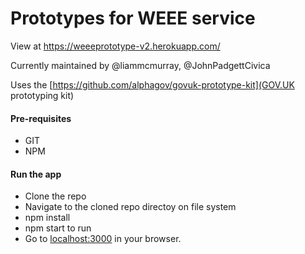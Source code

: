 # Prototypes for WEEE service

View at https://weeeprototype-v2.herokuapp.com/

Currently maintained by @liammcmurray, @JohnPadgettCivica

Uses the [https://github.com/alphagov/govuk-prototype-kit](GOV.UK prototyping kit)

#### Pre-requisites
- GIT
- NPM

#### Run the app
- Clone the repo
- Navigate to the cloned repo directoy on file system
- npm install
- npm start to run
- Go to [localhost:3000](http://localhost:3000) in your browser.

